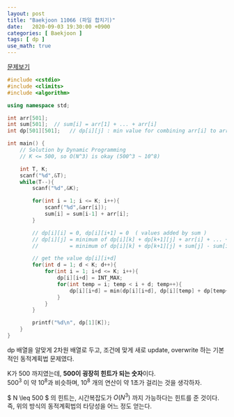 ```yaml
---
layout: post
title: "Baekjoon 11066 (파일 합치기)"
date:   2020-09-03 19:30:00 +0900
categories: [ Baekjoon ]
tags: [ dp ]
use_math: true
---
```


[문제보기][prob]

```c++
#include <cstdio>
#include <climits>
#include <algorithm>

using namespace std;

int arr[501];
int sum[501];  // sum[i] = arr[1] + ... + arr[i]
int dp[501][501];   // dp[i][j] : min value for combining arr[i] to arr[j]

int main() {
    // Solution by Dynamic Programming
    // K <= 500, so O(N^3) is okay (500^3 ~ 10^8)

    int T, K;
    scanf("%d",&T);
    while(T--){
        scanf("%d",&K);

        for(int i = 1; i <= K; i++){
            scanf("%d",&arr[i]);
            sum[i] = sum[i-1] + arr[i];
        }

        // dp[i][i] = 0, dp[i][i+1] = 0  ( values added by sum )
        // dp[i][j] = minimum of dp[i][k] + dp[k+1][j] + arr[i] + ... + arr[j]
        //          = minimum of dp[i][k] + dp[k+1][j] + sum[j] - sum[i-1]

        // get the value dp[i][i+d]
        for(int d = 1; d < K; d++){
            for(int i = 1; i+d <= K; i++){
                dp[i][i+d] = INT_MAX;
                for(int temp = i; temp < i + d; temp++){
                    dp[i][i+d] = min(dp[i][i+d], dp[i][temp] + dp[temp+1][i+d] + sum[i+d] - sum[i-1]);
                }
            }
        }

        printf("%d\n", dp[1][K]);
    }
}
```

dp 배열을 알맞게 2차원 배열로 두고,
조건에 맞게 새로 update, overwrite 하는 기본적인 동적계획법 문제였다.

K가 500 까지였는데, **500이 굉장히 힌트가 되는 숫자**이다.  
$500^3$ 이 약 $10^8$과 비슷하며, $10^8$ 개의 연산이 약 1초가 걸리는 것을 생각하자.

$ N \leq 500 $ 의 힌트는, 시간복잡도가 $O(N^3)$ 까지 가능하다는 힌트를 준 것이다.  
즉, 위의 방식의 동적계획법의 타당성을 어느 정도 얻는다.

[prob]: https://www.acmicpc.net/problem/11066